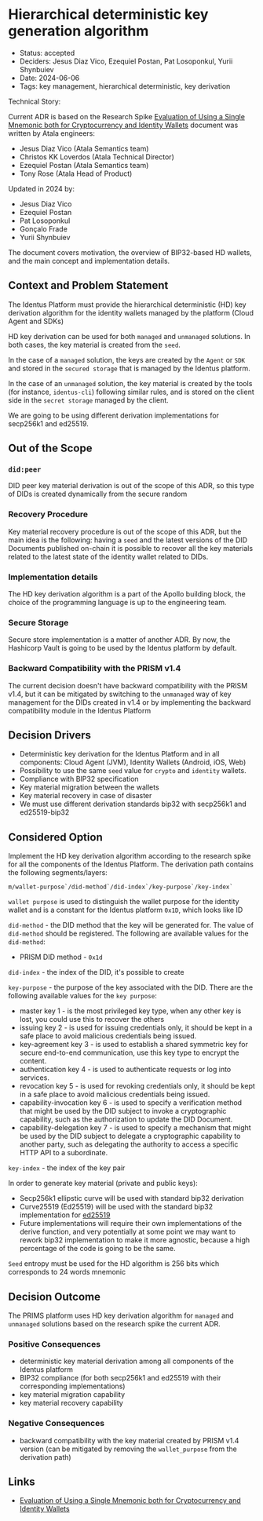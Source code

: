 # Hierarchical deterministic key generation algorithm

- Status: accepted
- Deciders: Jesus Diaz Vico, Ezequiel Postan, Pat Losoponkul, Yurii Shynbuiev
- Date: 2024-06-06
- Tags: key management, hierarchical deterministic, key derivation

Technical Story:

Current ADR is based on the Research Spike [Evaluation of Using a Single Mnemonic both for Cryptocurrency and Identity Wallets](https://drive.google.com/file/d/1SRHWRqY1C88eVuaS1v_uIAt-LNTLi9aO/view) document was written by Atala engineers:

- Jesus Diaz Vico (Atala Semantics team)
- Christos KK Loverdos (Atala Technical Director)
- Ezequiel Postan (Atala Semantics team)
- Tony Rose (Atala Head of Product)

Updated in 2024 by:
- Jesus Diaz Vico
- Ezequiel Postan
- Pat Losoponkul
- Gonçalo Frade
- Yurii Shynbuiev

The document covers motivation, the overview of BIP32-based HD wallets, and the main concept and implementation details.

## Context and Problem Statement

The Identus Platform must provide the hierarchical deterministic (HD) key derivation algorithm for the identity wallets managed by the platform (Cloud Agent and SDKs)

HD key derivation can be used for both `managed` and `unmanaged` solutions. In both cases, the key material is created from the `seed`.

In the case of a `managed` solution, the keys are created by the `Agent` or `SDK` and stored in the `secured storage` that is managed by the Identus platform.

In the case of an `unmanaged` solution, the key material is created by the tools (for instance, `identus-cli`) following similar rules, and is stored on the client side in the `secret storage` managed by the client.

We are going to be using different derivation implementations for secp256k1 and ed25519.

## Out of the Scope

### `did:peer`

DID peer key material derivation is out of the scope of this ADR, so this type of DIDs is created dynamically from the secure random

### Recovery Procedure

Key material recovery procedure is out of the scope of this ADR, but the main idea is the following: having a `seed` and the latest versions of the DID Documents published on-chain it is possible to recover all the key materials related to the latest state of the identity wallet related to DIDs.

### Implementation details

The HD key derivation algorithm is a part of the Apollo building block, the choice of the programming language is up to the engineering team.

### Secure Storage

Secure store implementation is a matter of another ADR. By now, the Hashicorp Vault is going to be used by the Identus platform by default.

### Backward Compatibility with the PRISM v1.4

The current decision doesn't have backward compatibility with the PRISM v1.4, but it can be mitigated by switching to the `unmanaged` way of key management for the DIDs created in v1.4 or by implementing the backward compatibility module in the Identus Platform


## Decision Drivers

- Deterministic key derivation for the Identus Platform and in all components: Cloud Agent (JVM), Identity Wallets (Android, iOS, Web)
- Possibility to use the same `seed` value for `crypto` and `identity` wallets.
- Compliance with BIP32 specification
- Key material migration between the wallets
- Key material recovery in case of disaster
- We must use different derivation standards bip32 with secp256k1 and ed25519-bip32

## Considered Option

Implement the HD key derivation algorithm according to the research spike for all the components of the Identus Platform.
The derivation path contains the following segments/layers:

```
m/wallet-purpose`/did-method`/did-index`/key-purpose`/key-index`
```

`wallet purpose` is used to distinguish the wallet purpose for the identity wallet and is a constant for the Identus platform `0x1D`, which looks like ID

`did-method` - the DID method that the key will be generated for. The value of `did-method` should be registered. The following are available values for the `did-method`:

- PRISM DID method - `0x1d`

`did-index` - the index of the DID, it's possible to create

`key-purpose` - the purpose of the key associated with the DID. There are the following available values for the `key purpose`:

- master key 1 - is the most privileged key type, when any other key is lost, you could use this to recover the others
- issuing key 2 - is used for issuing credentials only, it should be kept in a safe place to avoid malicious credentials being issued.
- key-agreement key 3 - is used to establish a shared symmetric key for secure end-to-end communication, use this key type to encrypt the content.
- authentication key 4 - is used to authenticate requests or log into services.
- revocation key 5 - is used for revoking credentials only, it should be kept in a safe place to avoid malicious credentials being issued.
- capability-invocation key 6 - is used to specify a verification method that might be used by the DID subject to invoke a cryptographic capability, such as the authorization to update the DID Document.
- capability-delegation key 7 - is used to specify a mechanism that might be used by the DID subject to delegate a cryptographic capability to another party, such as delegating the authority to access a specific HTTP API to a subordinate.

`key-index` - the index of the key pair

In order to generate key material (private and public keys):
- Secp256k1 ellipstic curve will be used with standard bip32 derivation
- Curve25519 (Ed25519) will be used with the standard bip32 implementation for [ed25519](https://ieeexplore.ieee.org/document/7966967)
- Future implementations will require their own implementations of the derive function, and very potentially at some point we may want to rework bip32 implementation to make it more agnostic, because a high percentage of the code is going to be the same.

`Seed` entropy must be used for the HD algorithm is 256 bits which corresponds to 24 words mnemonic

## Decision Outcome

The PRIMS platform uses HD key derivation algorithm for `managed` and `unmanaged` solutions based on the research spike the current ADR.

### Positive Consequences

- deterministic key material derivation among all components of the Identus platform
- BIP32 compliance (for both secp256k1 and ed25519 with their corresponding implementations)
- key material migration capability
- key material recovery capability

### Negative Consequences

- backward compatibility with the key material created by PRISM v1.4 version (can be mitigated by removing the `wallet_purpose` from the derivation path)

## Links

- [Evaluation of Using a Single Mnemonic both for Cryptocurrency and Identity Wallets](https://drive.google.com/file/d/1SRHWRqY1C88eVuaS1v_uIAt-LNTLi9aO/view)
